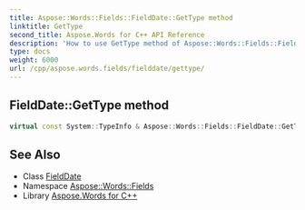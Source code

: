 ```yaml
---
title: Aspose::Words::Fields::FieldDate::GetType method
linktitle: GetType
second_title: Aspose.Words for C++ API Reference
description: 'How to use GetType method of Aspose::Words::Fields::FieldDate class in C++.'
type: docs
weight: 6000
url: /cpp/aspose.words.fields/fielddate/gettype/
---
```

## FieldDate::GetType method




```cpp
virtual const System::TypeInfo & Aspose::Words::Fields::FieldDate::GetType() const override
```

## See Also

* Class [FieldDate](../)
* Namespace [Aspose::Words::Fields](../../)
* Library [Aspose.Words for C++](../../../)
